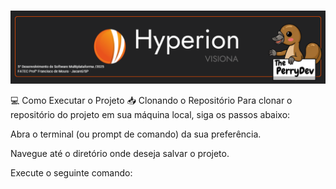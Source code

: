 <br id="topo">

<p align="center"> <img src="./Imagens_md/BANNER.png" /></p>

:computer: Como Executar o Projeto
:inbox_tray: Clonando o Repositório
Para clonar o repositório do projeto em sua máquina local, siga os passos abaixo:

Abra o terminal (ou prompt de comando) da sua preferência.

Navegue até o diretório onde deseja salvar o projeto.

Execute o seguinte comando: